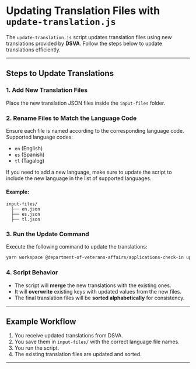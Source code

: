 # **Updating Translation Files with `update-translation.js`**

The `update-translation.js` script updates translation files using new translations provided by **DSVA**. Follow the steps below to update translations efficiently.

---

## **Steps to Update Translations**

### **1. Add New Translation Files**  
Place the new translation JSON files inside the `input-files` folder.

### **2. Rename Files to Match the Language Code**  
Ensure each file is named according to the corresponding language code. Supported language codes:  
- `en` (English)  
- `es` (Spanish)  
- `tl` (Tagalog)  

If you need to add a new language, make sure to update the script to include the new language in the list of supported languages.

#### **Example:**
```
input-files/
  ├── en.json
  ├── es.json
  ├── tl.json
```

### **3. Run the Update Command**  
Execute the following command to update the translations:

```sh
yarn workspace @department-of-veterans-affairs/applications-check-in update:translations
```

### **4. Script Behavior**  
- The script will **merge** the new translations with the existing ones.  
- It will **overwrite** existing keys with updated values from the new files.  
- The final translation files will be **sorted alphabetically** for consistency.  

---

## **Example Workflow**
1. You receive updated translations from DSVA.
2. You save them in `input-files/` with the correct language file names.
3. You run the script.
4. The existing translation files are updated and sorted.

---
